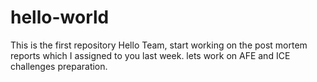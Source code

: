 # hello-world
This is the first repository
Hello Team, start working on the post mortem reports which I assigned to you last week.
lets work on AFE and ICE challenges preparation.
